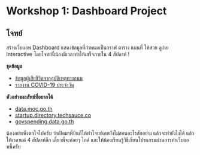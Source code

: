 # Workshop 1: Dashboard Project

## โจทย์
สร้างเว็บแอพ Dashboard แสดงข้อมูลที่กำหนดเป็นกราฟ ตาราง แผนที่ ให้สวย ดูง่าย Interactive โดยโจทย์นี้น้องมีเวลาทำให้เสร็จภายใน 4 สัปดาห์ !

**ชุดข้อมูล**
- [ข้อมูลผู้เสียชีวิตจากอุบัติเหตุทางถนน](https://data.go.th/dataset/rtddi)
- [รายงาน COVID-19 ประจำวัน](https://data.go.th/dataset/covid-19-daily)

**ตัวอย่างผลลัพธ์ที่อยากได้**
- [data.moc.go.th](https://data.moc.go.th/)
- [startup.directory.techsauce.co](https://startupdirectory.techsauce.co/)
- [govspending.data.go.th](https://govspending.data.go.th/dashboard/3)

น้องอย่าเพิ่งตกใจไปครับ ว่าเปิดมาพี่บินก็ให้ทำโจทย์เลยยังไม่สอนอะไรสักอย่าง แล้วจะทำยังไงได้ แล้วให้เวลาแค่ 4 สัปดาห์อีก เดี์ยวพี่จะค่อยๆ ไกด์ และให้น้องเรียนรู้วิธีเขียนโปรแกรมผ่านการทำเว็บแอพนี้ครับ